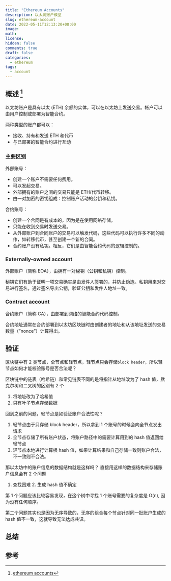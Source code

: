 ```yaml
---
title: "Ethereum Accounts"
description: 以太坊账户模型
slug: ethereum-account
date: 2022-05-11T12:13:20+08:00
image:
math:
license:
hidden: false
comments: true
draft: false
categories:
  - ethereum
tags:
  - account
---
```


## 概述 [^1]

以太坊账户是具有以太 (ETH) 余额的实体，可以在以太坊上发送交易。帐户可以由用户控制或部署为智能合约。

两种类型的账户都可以：

- 接收、持有和发送 ETH 和代币
- 与已部署的智能合约进行互动

### 主要区别

外部账号：

- 创建一个账户不需要任何费用。
- 可以发起交易。
- 外部拥有的账户之间的交易只能是 ETH/代币转移。
- 由一对加密的密钥组成：控制账户活动的公钥和私钥。

合约账号：

- 创建一个合同是有成本的，因为是在使用网络存储。
- 只能在收到交易时发送交易。
- 从外部账户到合同账户的交易可以触发代码，这些代码可以执行许多不同的动作，如转移代币，甚至创建一个新的合同。
- 合约账户没有私钥。相反，它们是由智能合约代码的逻辑控制的。

### Externally-owned account

外部账户（简称 EOA），由拥有一对秘钥（公钥和私钥）控制。

秘钥它们有助于证明一项交易确实是由发件人签署的，并防止伪造。私钥用来对交易进行签名，通过签名导出公钥，验证公钥和发件人地址一致。

### Contract account

合约账户（简称 CA），由部署到网络的智能合约代码控制。

合约地址通常在合约部署到以太坊区块链时由创建者的地址和从该地址发送的交易数量（“nonce”）计算得出。

## 验证

区块链中有 2 类节点，全节点和轻节点，轻节点只会存储`block header`，所以轻节点如何才能校验账号是否合法呢？

区块链中的链表（哈希链）和常见链表不同的是将指针从地址改为了 hash 值，默克尔树和二叉树的区别有 2 个

1. 将地址改为了哈希值
2. 只有叶子节点存储数据

回到之前的问题，轻节点是如验证账户合法性呢？

1. 轻节点由于只存储 block header，所以拿到 1 个账号的时候会向全节点发出请求
2. 全节点存储了所有账户状态，将账户路径中的需要计算用到的 hash 值返回给轻节点
3. 轻节点本地进行计算根 hash 值，如果计算结果和自己存储一致则账户合法，不一致则不合法。

那以太坊中的账户信息的数据结构就是这样吗？
直接用这样的数据结构来存储账户信息会有 2 个问题

1. 查找困难 2. 生成 hash 值不确定

第 1 个问题应该比较容易发现，在这个树中寻找 1 个账号需要的复杂度是 O(n), 因为没有任何顺序。

第二个问题其实也是因为无序导致的，无序的组合每个节点针对同一批账户生成的 hash 值不一致，这就导致无法达成共识。

## 总结

## 参考

[^1]: [ethereum accounts](https://ethereum.org/en/developers/docs/accounts/)
